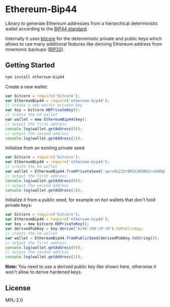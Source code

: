 Ethereum-Bip44
==============

Library to generate Ethereum addresses from a hierarchical deterministic wallet according to the [BIP44 standard](https://github.com/bitcoin/bips/blob/master/bip-0044.mediawiki).

Internally it uses [bitcore](https://bitcore.io/) for the deterministic private and public keys which allows to use many additional features like deriving Ethereum address from mnemonic backups ([BIP32](https://github.com/bitcoin/bips/blob/master/bip-0039.mediawiki)). 

## Getting Started

```bash
npm install ethereum-bip44
```

Create a new wallet:
```js
var bitcore = require('bitcore');
var EthereumBip44 = require('ethereum-bip44');
// create a new master private key
var key = bitcore.HDPrivateKey();
// create the hd wallet
var wallet = new EthereumBip44(key);
// output the first address
console.log(wallet.getAddress(0));
// output the second address
console.log(wallet.getAddress(1));
```

Initialize from an existing private seed:
```js
var bitcore = require('bitcore');
var EthereumBip44 = require('ethereum-bip44');
// create the hd wallet
var wallet = EthereumBip44.fromPrivateSeed('xprv9s21ZrQH143K4BX2reUURqR54XkNhbNkFhEiRQqFkzu5z7T1dp9eMGozFTgKVu5Bs6R8Wd8BuhcJ3rj3LvzJvkc9uBc5xdhstRfJgcTLsjk');
// output the first address
console.log(wallet.getAddress(0));
// output the second address
console.log(wallet.getAddress(1));
```

Initialize it from a public seed, for example on hot wallets that don't hold private keys:
```js
var bitcore = require('bitcore');
var EthereumBip44 = require('ethereum-bip44');
var key = new bitcore.HDPrivateKey();
var derivedPubKey = key.derive("m/44'/60'/0'/0").hdPublicKey;
// create the hd wallet
var wallet = EthereumBip44.fromPublicSeed(derivedPubKey.toString());
// output the first address
console.log(wallet.getAddress(0));
// output the second address
console.log(wallet.getAddress(1));
```

**Note:** You need to use a derived public key like shown here, otherwise it won't allow to derive hardened keys.

## License

MPL-2.0